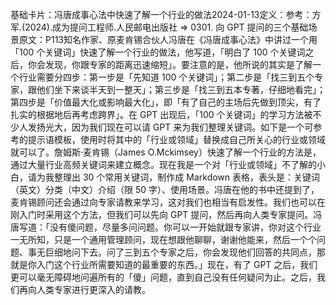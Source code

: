 

基础卡片：冯唐成事心法中快速了解一个行业的做法2024-01-13定义：参考：方军.(2024).成为提问工程师.人民邮电出版社 => 0301. 向 GPT 提问的三个基础场景原文：P113知名作家、原麦肯锡合伙人冯唐在《冯唐成事心法》中讲过一个用「100 个关键词」快速了解一个行业的做法，他写道，「明白了 100 个关键词之后，你会发现，你跟专家的距离迅速缩短」。要注意的是，他所说的其实是了解一个行业需要分四步：第一步是「先知道 100 个关键词」；第二步是「找三到五个专家，跟他们坐下来谈半天到一整天」；第三步是「找三到五本专著，仔细地看完」；第四步是「价值最大化或影响最大化」，即「有了自己的主场后先做到顶尖，有了扎实的根据地后再考虑跨界」。在 GPT 出现后，「100 个关键词」的学习方法被不少人发扬光大，因为我们现在可以请 GPT 来为我们整理关键词。如下是一个可参考的提示语模板，使用时将其中的「行业或领域」替换成自己所关心的行业或领域就可以了。詹姆斯·麦肯锡（James O.Mckimsey）快速了解一个行业的方法是，通过大量行业高频关键词来建立概念。现在我是一个对「行业或领域」不了解的小白，请为我整理出 30 个常用关键词，制作成 Markdown 表格，表头是：关键词（英文）分类（中文）介绍（限 50 字）、使用场景。冯唐在他的书中还提到了，麦肯锡顾问还会通过向专家请教来学习，这对我们也相当有启发性。我们也可以在刚入门时采用这个方法，但我们可以先向 GPT 提问，然后再向人类专家提问。冯唐写道：「没有傻问题，尽量多问问题。你可以一开始就跟专家讲，你对这个行业一无所知，只是一个通用管理顾问，现在想跟他聊聊，谢谢他能来，然后一个个问题、事无巨细地问下去。问了三到五个专家之后，你会发现他们回答的共同点，那就是你入门这个行业所需要知道的最重要的东西。」现在，有了 GPT 之后，我们更可以毫无障碍地问遍所有的「傻」问题，直到自己没有任何疑问为止。之后，我们再向人类专家进行更深入的请教。